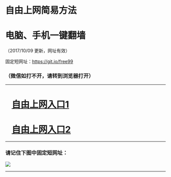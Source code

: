 ﻿# 自由上网简易方法

# 电脑、手机一键翻墙

（2017/10/09 更新，网址有效）

固定短网址：https://git.io/free99

### （微信如打不开，请转到浏览器打开）


***





# &nbsp;&nbsp; <a href="http://ft3090718687.fwq-tz-1001.info/fwqtz01.html?t=10090015826 " target="_blank">自由上网入口1</a>
# &nbsp;&nbsp; <a href="http://ft2038210976.fwq-tz-1002.info/fwqtz02.html?t=100900126783 " target="_blank">自由上网入口2</a>
***

### 请记住下图中固定短网址：

<img src="https://s3-us-west-2.amazonaws.com/fwq-1001/yjfq-20170905okok.png" /> 


***

